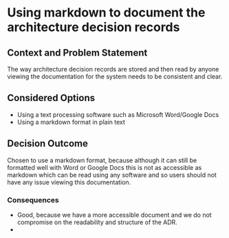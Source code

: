 # Using markdown to document the architecture decision records

## Context and Problem Statement

The way architecture decision records are stored and then read by anyone viewing the documentation for the system needs to be consistent and clear.

## Considered Options

* Using a text processing software such as Microsoft Word/Google Docs
* Using a markdown format in plain text

## Decision Outcome

Chosen to use a markdown format, because although it can still be formatted well with Word or Google Docs this is not as accessible as markdown which can be read using any software and so users should not have any issue viewing this documentation.

### Consequences

* Good, because we have a more accessible document and we do not compromise on the readability and structure of the ADR.
* 
